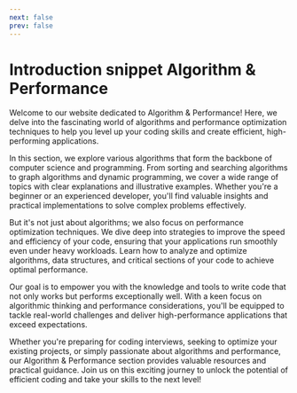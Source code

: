 ```yaml
---
next: false
prev: false
---
```


# Introduction snippet Algorithm & Performance

Welcome to our website dedicated to Algorithm & Performance! Here, we delve into the fascinating world of algorithms and performance optimization techniques to help you level up your coding skills and create efficient, high-performing applications.

In this section, we explore various algorithms that form the backbone of computer science and programming. From sorting and searching algorithms to graph algorithms and dynamic programming, we cover a wide range of topics with clear explanations and illustrative examples. Whether you're a beginner or an experienced developer, you'll find valuable insights and practical implementations to solve complex problems effectively.

But it's not just about algorithms; we also focus on performance optimization techniques. We dive deep into strategies to improve the speed and efficiency of your code, ensuring that your applications run smoothly even under heavy workloads. Learn how to analyze and optimize algorithms, data structures, and critical sections of your code to achieve optimal performance.

Our goal is to empower you with the knowledge and tools to write code that not only works but performs exceptionally well. With a keen focus on algorithmic thinking and performance considerations, you'll be equipped to tackle real-world challenges and deliver high-performance applications that exceed expectations.

Whether you're preparing for coding interviews, seeking to optimize your existing projects, or simply passionate about algorithms and performance, our Algorithm & Performance section provides valuable resources and practical guidance. Join us on this exciting journey to unlock the potential of efficient coding and take your skills to the next level!